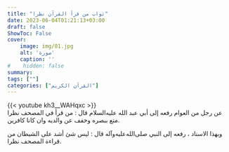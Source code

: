 ```yaml
---
title: "ثواب من قرأ القرآن نظرا"
date: 2023-06-04T01:21:13+03:00
draft: false
ShowToc: False
cover:
    image: img/01.jpg
    alt: 'صورة'
    caption: ''
#    hidden: false
summary: 
tags: [""]
categories: ["القرآن الكريم"]
---
```

{{< youtube kh3__WAHqxc >}} 
<br>
عن رجل من العوام رفعه إلى أبي
عبد الله عليه‌السلام قال : من قرأ في المصحف نظرا متع ببصره وخفف عن والديه
وان كانا كافرين.
 
وبهذا الاسناد ، رفعه إلى النبي صلى‌الله‌عليه‌وآله قال : ليس شئ أشد على
الشيطان من قراءة المصحف نظرا.


